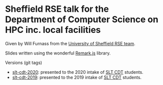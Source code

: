 # Sheffield RSE talk for the Department of Computer Science on HPC inc. local facilities

Given by Will Furnass from 
the [University of Sheffield RSE team](https://rse.shef.ac.uk).

Slides written using the wonderful [Remark.js](https://remarkjs.com/) library.

Versions (git tags)
 - [slt-cdt-2020](https://github.com/RSE-Sheffield/rse-dcs-pres-on-hpc/tree/slt-cdt-2020): presented to the 2020 intake of [SLT CDT][slt-cdt] students.
 - [slt-cdt-2019](https://github.com/RSE-Sheffield/rse-dcs-pres-on-hpc/tree/slt-cdt-2019): presented to the 2019 intake of [SLT CDT][slt-cdt] students.

[slt-cdt]: https://slt-cdt.ac.uk/
